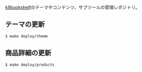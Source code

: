 [k9bookshelf](https://k9bookshelf.com)のテーマやコンテンツ、サブツールの管理レポジトリ。

## テーマの更新

```sh
$ make deploy/theme
```

## 商品詳細の更新

```sh
$ make deploy/products
```
